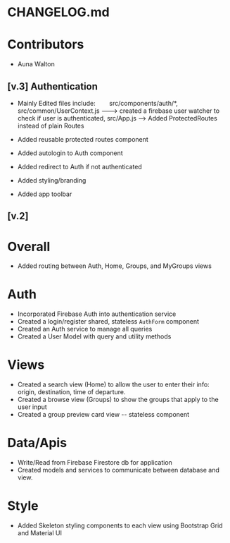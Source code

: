 # CHANGELOG.md

# Contributors
* Auna Walton  

## [v.3] Authentication

* Mainly Edited files include: 
  &nbsp;&nbsp;&nbsp;&nbsp;&nbsp;&nbsp; src/components/auth/*, src/common/UserContext.js   ---> created a firebase user watcher to check if user is authenticated, src/App.js  --> Added ProtectedRoutes instead of plain Routes 
* Added reusable protected routes component
* Added autologin to Auth component
* Added redirect to Auth if not authenticated 

* Added styling/branding 
* Added app toolbar 

## [v.2]

# Overall 
* Added routing between Auth, Home, Groups, and MyGroups views 

# Auth 
* Incorporated Firebase Auth into authentication service 
* Created a login/register shared, stateless `AuthForm` component 
* Created an Auth service to manage all queries 
* Created a User Model with query and utility methods 

# Views 
* Created a search view (Home) to allow the user to enter their info: origin, destination, time of departure. 
* Created a browse view (Groups) to show the groups that apply to the user input 
* Created a group preview card view -- stateless component

# Data/Apis
* Write/Read from Firebase Firestore db for application 
* Created models and services to communicate between database and view. 

# Style 
* Added Skeleton styling components to each view using Bootstrap Grid and Material UI 
